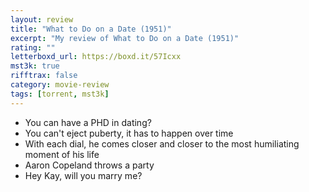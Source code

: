 ```yaml
---
layout: review
title: "What to Do on a Date (1951)"
excerpt: "My review of What to Do on a Date (1951)"
rating: ""
letterboxd_url: https://boxd.it/57Icxx
mst3k: true
rifftrax: false
category: movie-review
tags: [torrent, mst3k]
---
```


- You can have a PHD in dating?
- You can't eject puberty, it has to happen over time
- With each dial, he comes closer and closer to the most humiliating moment of his life
- Aaron Copeland throws a party
- Hey Kay, will you marry me?
